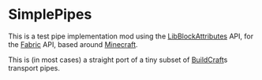 # SimplePipes

This is a test pipe implementation mod using the [LibBlockAttributes](https://github.com/AlexIIL/LibBlockAttributes) API, for the [Fabric](https://fabricmc.net/) API, based around [Minecraft](https://minecraft.net).

This is (in most cases) a straight port of a tiny subset of [BuildCraft](https://www.mod-buildcraft.com)s transport pipes.
